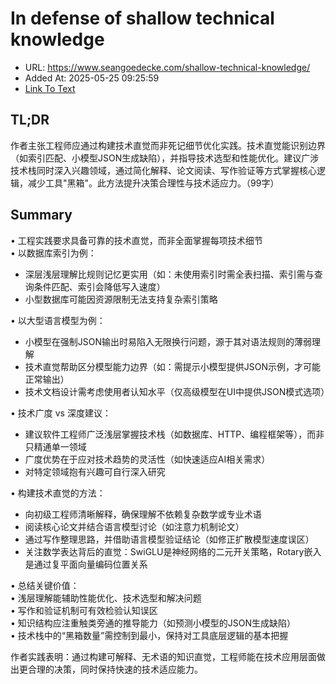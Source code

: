 # In defense of shallow technical knowledge
- URL: https://www.seangoedecke.com/shallow-technical-knowledge/
- Added At: 2025-05-25 09:25:59
- [Link To Text](2025-05-25-in-defense-of-shallow-technical-knowledge_raw.md)

## TL;DR


作者主张工程师应通过构建技术直觉而非死记细节优化实践。技术直觉能识别边界（如索引匹配、小模型JSON生成缺陷），并指导技术选型和性能优化。建议广涉技术栈同时深入兴趣领域，通过简化解释、论文阅读、写作验证等方式掌握核心逻辑，减少工具"黑箱"。此方法提升决策合理性与技术适应力。（99字）

## Summary


• 工程实践要求具备可靠的技术直觉，而非全面掌握每项技术细节  
• 以数据库索引为例：  
   - 深层浅层理解比规则记忆更实用（如：未使用索引时需全表扫描、索引需与查询条件匹配、索引会降低写入速度）  
   - 小型数据库可能因资源限制无法支持复杂索引策略  

• 以大型语言模型为例：  
   - 小模型在强制JSON输出时易陷入无限换行问题，源于其对语法规则的薄弱理解  
   - 技术直觉帮助区分模型能力边界（如：需提示小模型提供JSON示例，才可能正常输出）  
   - 技术文档设计需考虑使用者认知水平（仅高级模型在UI中提供JSON模式选项）  

• 技术广度 vs 深度建议：  
   - 建议软件工程师广泛浅层掌握技术栈（如数据库、HTTP、编程框架等），而非只精通单一领域  
   - 广度优势在于应对技术趋势的灵活性（如快速适应AI相关需求）  
   - 对特定领域抱有兴趣可自行深入研究  

• 构建技术直觉的方法：  
   - 向初级工程师清晰解释，确保理解不依赖复杂数学或专业术语  
   - 阅读核心论文并结合语言模型讨论（如注意力机制论文）  
   - 通过写作整理思路，并借助语言模型验证结论（如修正扩散模型速度误区）  
   - 关注数学表达背后的直觉：SwiGLU是神经网络的二元开关策略，Rotary嵌入是通过复平面向量编码位置关系  

• 总结关键价值：  
   • 浅层理解能辅助性能优化、技术选型和解决问题  
   • 写作和验证机制可有效检验认知误区  
   • 知识结构应注重触类旁通的推导能力（如预测小模型的JSON生成缺陷）  
   • 技术栈中的“黑箱数量”需控制到最小，保持对工具底层逻辑的基本把握  

作者实践表明：通过构建可解释、无术语的知识直觉，工程师能在技术应用层面做出更合理的决策，同时保持快速的技术适应能力。
